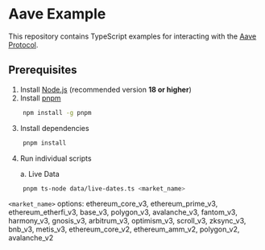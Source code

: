 # Aave Example

This repository contains TypeScript examples for interacting with the [Aave Protocol](https://aave.com).

## Prerequisites

1. Install [Node.js](https://nodejs.org/) (recommended version **18 or higher**)
2. Install [pnpm](https://pnpm.io/)

```sh
    npm install -g pnpm
```

3. Install dependencies

```sh
    pnpm install
```

4.  Run individual scripts

    a. Live Data

```sh
    pnpm ts-node data/live-dates.ts <market_name>
```

`<market_name>` options: ethereum_core_v3, ethereum_prime_v3, ethereum_etherfi_v3, base_v3, polygon_v3, avalanche_v3, fantom_v3, harmony_v3, gnosis_v3, arbitrum_v3, optimism_v3, scroll_v3, zksync_v3, bnb_v3, metis_v3, ethereum_core_v2, ethereum_amm_v2, polygon_v2, avalanche_v2
